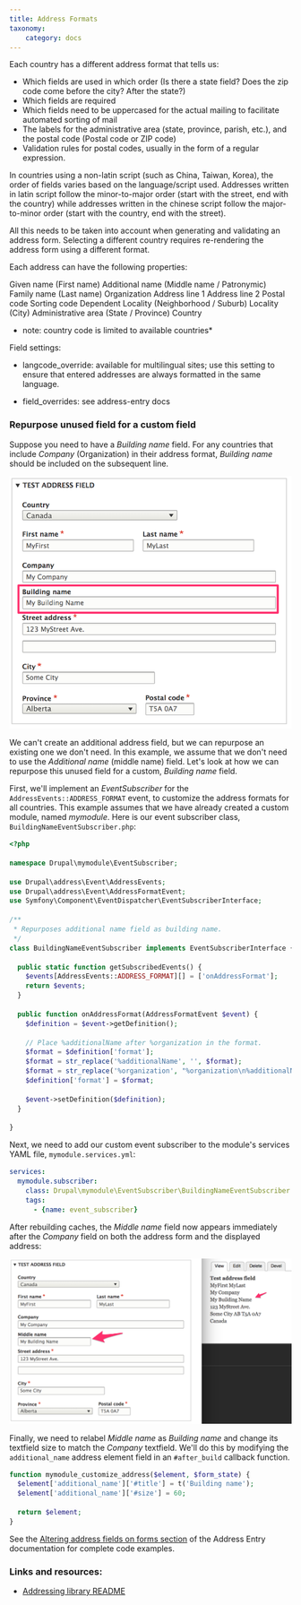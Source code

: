 ```yaml
---
title: Address Formats
taxonomy:
    category: docs
---
```


Each country has a different address format that tells us:

* Which fields are used in which order (Is there a state field? Does the zip code come before the city? After the state?)
* Which fields are required
* Which fields need to be uppercased for the actual mailing to facilitate automated sorting of mail
* The labels for the administrative area (state, province, parish, etc.), and the postal code (Postal code or ZIP code)
* Validation rules for postal codes, usually in the form of a regular expression.

In countries using a non-latin script (such as China, Taiwan, Korea), the order of fields varies based on the language/script used. Addresses written in latin script follow the minor-to-major order (start with the street, end with the country) while addresses written in the chinese script follow the major-to-minor order (start with the country, end with the street).

All this needs to be taken into account when generating and validating an address form. Selecting a different country requires re-rendering the address form using a different format.

Each address can have the following properties:

Given name (First name)
Additional name (Middle name / Patronymic)
Family name (Last name)
Organization
Address line 1
Address line 2
Postal code
Sorting code
Dependent Locality (Neighborhood / Suburb)
Locality (City)
Administrative area (State / Province)
Country
 - note: country code is limited to available countries*

Field settings:
- langcode_override: available for multilingual sites; use this setting to ensure that entered addresses are always formatted in the same language.

- field_overrides: see address-entry docs

### Repurpose unused field for a custom field
Suppose you need to have a *Building name* field. For any countries that include *Company* (Organization) in their address format, *Building name* should be included on the subsequent line.

![Buidling name field](../../images/address-format-2.png)

We can't create an additional address field, but we can repurpose an existing one we don't need. In this example, we assume that we don't need to use the *Additional name* (middle name) field. Let's look at how we can repurpose this unused field for a custom, *Building name* field.

First, we'll implement an *EventSubscriber* for the `AddressEvents::ADDRESS_FORMAT` event, to customize the address formats for all countries. This example assumes that we have already created a custom module, named *mymodule*. Here is our event subscriber class, `BuildingNameEventSubscriber.php`:

```php
<?php

namespace Drupal\mymodule\EventSubscriber;

use Drupal\address\Event\AddressEvents;
use Drupal\address\Event\AddressFormatEvent;
use Symfony\Component\EventDispatcher\EventSubscriberInterface;

/**
 * Repurposes additional name field as building name.
 */
class BuildingNameEventSubscriber implements EventSubscriberInterface {

  public static function getSubscribedEvents() {
    $events[AddressEvents::ADDRESS_FORMAT][] = ['onAddressFormat'];
    return $events;
  }

  public function onAddressFormat(AddressFormatEvent $event) {
    $definition = $event->getDefinition();

    // Place %additionalName after %organization in the format.
    $format = $definition['format'];
    $format = str_replace('%additionalName', '', $format);
    $format = str_replace('%organization', "%organization\n%additionalName", $format);
    $definition['format'] = $format;

    $event->setDefinition($definition);
  }

}
```

Next, we need to add our custom event subscriber to the module's services YAML file, `mymodule.services.yml`:
```YAML
services:
  mymodule.subscriber:
    class: Drupal\mymodule\EventSubscriber\BuildingNameEventSubscriber
    tags:
      - {name: event_subscriber}
```

After rebuilding caches, the *Middle name* field now appears immediately after the *Company* field on both the address form and the displayed address:

![Repurpose middle name field](../../images/address-format-1.png)

Finally, we need to relabel *Middle name* as *Building name* and change its textfield size to match the *Company* textfield. We'll do this by modifying the `additional_name` address element field in an `#after_build` callback function.

```php
function mymodule_customize_address($element, $form_state) {
  $element['additional_name']['#title'] = t('Building name');
  $element['additional_name']['#size'] = 60;

  return $element;
}
```

See the [Altering address fields on forms section](../03.address-entry#altering-address-fields-on-forms) of the Address Entry documentation for complete code examples.


### Links and resources:
* [Addressing library README](https://github.com/commerceguys/addressing/blob/master/README.md)
